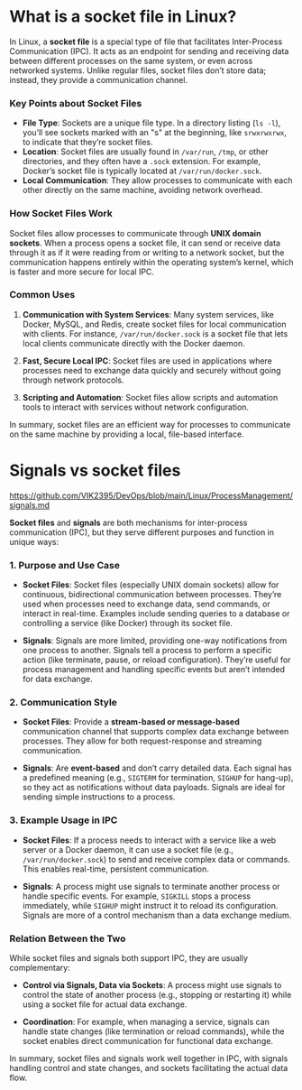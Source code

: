 # What is a socket file in Linux?

In Linux, a **socket file** is a special type of file that facilitates Inter-Process Communication (IPC). It acts as an endpoint for sending and receiving data between different processes on the same system, or even across networked systems. Unlike regular files, socket files don’t store data; instead, they provide a communication channel.

### Key Points about Socket Files
- **File Type**: Sockets are a unique file type. In a directory listing (`ls -l`), you’ll see sockets marked with an "s" at the beginning, like `srwxrwxrwx`, to indicate that they’re socket files.
- **Location**: Socket files are usually found in `/var/run`, `/tmp`, or other directories, and they often have a `.sock` extension. For example, Docker’s socket file is typically located at `/var/run/docker.sock`.
- **Local Communication**: They allow processes to communicate with each other directly on the same machine, avoiding network overhead.
  
### How Socket Files Work
Socket files allow processes to communicate through **UNIX domain sockets**. When a process opens a socket file, it can send or receive data through it as if it were reading from or writing to a network socket, but the communication happens entirely within the operating system’s kernel, which is faster and more secure for local IPC.

### Common Uses
1. **Communication with System Services**: Many system services, like Docker, MySQL, and Redis, create socket files for local communication with clients. For instance, `/var/run/docker.sock` is a socket file that lets local clients communicate directly with the Docker daemon.

2. **Fast, Secure Local IPC**: Socket files are used in applications where processes need to exchange data quickly and securely without going through network protocols.

3. **Scripting and Automation**: Socket files allow scripts and automation tools to interact with services without network configuration. 

In summary, socket files are an efficient way for processes to communicate on the same machine by providing a local, file-based interface.

# Signals vs socket files

https://github.com/VIK2395/DevOps/blob/main/Linux/ProcessManagement/signals.md

**Socket files** and **signals** are both mechanisms for inter-process communication (IPC), but they serve different purposes and function in unique ways:

### 1. Purpose and Use Case
- **Socket Files**: Socket files (especially UNIX domain sockets) allow for continuous, bidirectional communication between processes. They’re used when processes need to exchange data, send commands, or interact in real-time. Examples include sending queries to a database or controlling a service (like Docker) through its socket file.
  
- **Signals**: Signals are more limited, providing one-way notifications from one process to another. Signals tell a process to perform a specific action (like terminate, pause, or reload configuration). They’re useful for process management and handling specific events but aren’t intended for data exchange.

### 2. Communication Style
- **Socket Files**: Provide a **stream-based or message-based** communication channel that supports complex data exchange between processes. They allow for both request-response and streaming communication.
  
- **Signals**: Are **event-based** and don’t carry detailed data. Each signal has a predefined meaning (e.g., `SIGTERM` for termination, `SIGHUP` for hang-up), so they act as notifications without data payloads. Signals are ideal for sending simple instructions to a process.

### 3. Example Usage in IPC
- **Socket Files**: If a process needs to interact with a service like a web server or a Docker daemon, it can use a socket file (e.g., `/var/run/docker.sock`) to send and receive complex data or commands. This enables real-time, persistent communication.

- **Signals**: A process might use signals to terminate another process or handle specific events. For example, `SIGKILL` stops a process immediately, while `SIGHUP` might instruct it to reload its configuration. Signals are more of a control mechanism than a data exchange medium.

### Relation Between the Two
While socket files and signals both support IPC, they are usually complementary:
- **Control via Signals, Data via Sockets**: A process might use signals to control the state of another process (e.g., stopping or restarting it) while using a socket file for actual data exchange.
  
- **Coordination**: For example, when managing a service, signals can handle state changes (like termination or reload commands), while the socket enables direct communication for functional data exchange.

In summary, socket files and signals work well together in IPC, with signals handling control and state changes, and sockets facilitating the actual data flow.
